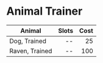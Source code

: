 # Animal Trainer

| Animal         | Slots | Cost |
| -------------- | ----: | ---: |
| Dog, Trained   |    -- |   25 |
| Raven, Trained |    -- |  100 |
